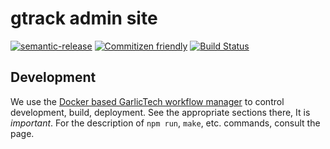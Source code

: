 # gtrack admin site

[![semantic-release](https://img.shields.io/badge/%20%20%F0%9F%93%A6%F0%9F%9A%80-semantic--release-e10079.svg)](https://github.com/semantic-release/semantic-release)
[![Commitizen friendly](https://img.shields.io/badge/commitizen-friendly-brightgreen.svg)](http://commitizen.github.io/cz-cli/)
[![Build Status](https://travis-ci.com/garlictech/gtrack-admin-site.svg?token=PrxB3e9orjydN7XUbkZL&branch=staging)](https://travis-ci.com/garlictech/gtrack-admin-site)

## Development

We use the [Docker based GarlicTech workflow manager](https://github.com/garlictech/workflows/workflows-angular) to control development, build, deployment.
See the appropriate sections there, It is _important_. For the description of `npm run`, `make`, etc. commands, consult the page.
